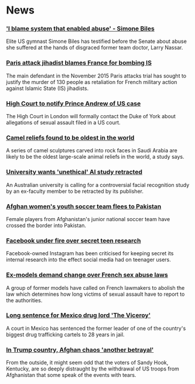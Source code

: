 # News
### ['I blame system that enabled abuse' - Simone Biles](https://www.bbc.com/news/world-us-canada-58573887)
Elite US gymnast Simone Biles has testified before the Senate about abuse she suffered at the hands of disgraced former team doctor, Larry Nassar. 
### [Paris attack jihadist blames France for bombing IS](https://www.bbc.com/news/world-europe-58568278)
The main defendant in the November 2015 Paris attacks trial has sought to justify the murder of 130 people as retaliation for French military action against Islamic State (IS) jihadists.
### [High Court to notify Prince Andrew of US case](https://www.bbc.com/news/uk-58574350)
The High Court in London will formally contact the Duke of York about allegations of sexual assault filed in a US court.
### [Camel reliefs found to be oldest in the world](https://www.bbc.com/news/world-middle-east-58570259)
A series of camel sculptures carved into rock faces in Saudi Arabia are likely to be the oldest large-scale animal reliefs in the world, a study says. 
### [University wants 'unethical' AI study retracted](https://www.bbc.com/news/world-australia-58571618)
An Australian university is calling for a controversial facial recognition study by an ex-faculty member to be retracted by its publisher. 
### [Afghan women's youth soccer team flees to Pakistan](https://www.bbc.com/news/world-asia-58571183)
Female players from Afghanistan's junior national soccer team have crossed the border into Pakistan. 
### [Facebook under fire over secret teen research](https://www.bbc.com/news/technology-58570353)
Facebook-owned Instagram has been criticised for keeping secret its internal research into the effect social media had on teenager users.
### [Ex-models demand change over French sex abuse laws](https://www.bbc.com/news/entertainment-arts-58562149)
A group of former models have called on French lawmakers to abolish the law which determines how long victims of sexual assault have to report to the authorities.
### [Long sentence for Mexico drug lord 'The Viceroy'](https://www.bbc.com/news/world-latin-america-58571313)
A court in Mexico has sentenced the former leader of one of the country's biggest drug trafficking cartels to 28 years in jail. 
### [In Trump country, Afghan chaos 'another betrayal'](https://www.bbc.com/news/world-us-canada-58441173)
From the outside, it might seem odd that the voters of Sandy Hook, Kentucky, are so deeply distraught by the withdrawal of US troops from Afghanistan that some speak of the events with tears.
